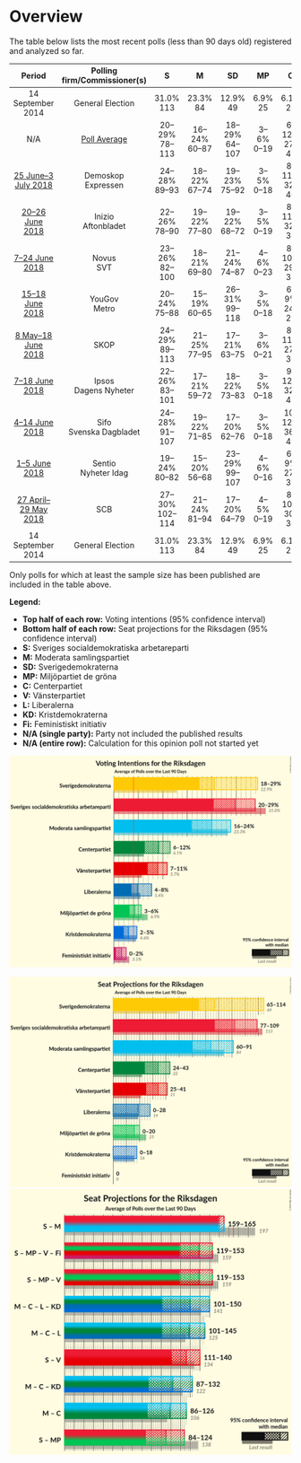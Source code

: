 # Overview

The table below lists the most recent polls (less than 90 days old) registered and analyzed so far.

| Period     | Polling firm/Commissioner(s) | S | M | SD | MP | C | V | L | KD | Fi |
|:----------:|:----------------------------:|:--:|:--:|:--:|:--:|:--:|:--:|:--:|:--:|:--:|
| 14 September 2014 | General Election | 31.0% <br> 113 | 23.3% <br> 84 | 12.9% <br> 49 | 6.9% <br> 25 | 6.1% <br> 22 | 5.7% <br> 21 | 5.4% <br> 19 | 4.6% <br> 16 | 3.1% <br> 0 |
| N/A | [Poll Average](average.html) | 20–29% <br> 78–113 | 16–24% <br> 60–87 | 18–29% <br> 64–107 | 3–6% <br> 0–19 | 6–12% <br> 27–43 | 7–11% <br> 25–42 | 4–8% <br> 16–26 | 2–5% <br> 0–16 | 0–2% <br> 0 |
| [25 June–3 July 2018](2018-07-03-Demoskop.html) | Demoskop <br> Expressen | 24–28% <br> 89–93 | 18–22% <br> 67–74 | 19–23% <br> 75–92 | 3–5% <br> 0–18 | 8–11% <br> 32–40 | 8–11% <br> 28–42 | 3–5% <br> 16–21 | 2–3% <br> 0 | 1–3% <br> 0 |
| [20–26 June 2018](2018-06-26-Inizio.html) | Inizio <br> Aftonbladet | 22–26% <br> 78–90 | 19–22% <br> 77–80 | 19–22% <br> 68–72 | 3–5% <br> 0–19 | 8–11% <br> 32–36 | 8–10% <br> 31–34 | 4–6% <br> 18–26 | 4–5% <br> 15–18 | 1–2% <br> 0 |
| [7–24 June 2018](2018-06-24-Novus.html) | Novus <br> SVT | 23–26% <br> 82–100 | 18–21% <br> 69–80 | 21–24% <br> 74–87 | 4–6% <br> 0–23 | 8–10% <br> 29–38 | 8–10% <br> 28–40 | 4–6% <br> 16–20 | 3–4% <br> 0–19 | N/A <br> N/A |
| [15–18 June 2018](2018-06-18-YouGov.html) | YouGov <br> Metro | 20–24% <br> 75–88 | 15–19% <br> 60–65 | 26–31% <br> 99–118 | 3–5% <br> 0–18 | 6–9% <br> 24–29 | 8–11% <br> 36–41 | 3–5% <br> 0–20 | 2–4% <br> 0 | 1–2% <br> 0 |
| [8 May–18 June 2018](2018-06-18-SKOP.html) | SKOP | 24–29% <br> 89–113 | 21–25% <br> 77–95 | 17–21% <br> 63–75 | 3–6% <br> 0–21 | 8–11% <br> 27–36 | 6–9% <br> 25–33 | 3–6% <br> 16–24 | 2–4% <br> 0 | 1–3% <br> 0 |
| [7–18 June 2018](2018-06-18-Ipsos.html) | Ipsos <br> Dagens Nyheter | 22–26% <br> 83–101 | 17–21% <br> 59–72 | 18–22% <br> 73–83 | 3–5% <br> 0–18 | 9–12% <br> 32–41 | 8–10% <br> 33–38 | 5–7% <br> 19–24 | 2–4% <br> 0 | 1–3% <br> 0 |
| [4–14 June 2018](2018-06-14-Sifo.html) | Sifo <br> Svenska Dagbladet | 24–28% <br> 91–107 | 19–22% <br> 71–85 | 17–20% <br> 62–76 | 3–5% <br> 0–18 | 10–12% <br> 36–45 | 9–11% <br> 32–42 | 4–6% <br> 15–22 | 2–3% <br> 0 | 1–2% <br> 0 |
| [1–5 June 2018](2018-06-05-Sentio.html) | Sentio <br> Nyheter Idag | 19–24% <br> 80–82 | 15–20% <br> 56–68 | 23–29% <br> 99–107 | 4–6% <br> 0–16 | 6–9% <br> 27–31 | 8–12% <br> 37–46 | 6–9% <br> 23–26 | 2–5% <br> 0–16 | 0–1% <br> 0 |
| [27 April–29 May 2018](2018-05-29-SCB.html) | SCB | 27–30% <br> 102–114 | 21–24% <br> 81–94 | 17–20% <br> 64–79 | 4–5% <br> 0–19 | 8–10% <br> 30–36 | 7–8% <br> 25–32 | 4–5% <br> 0–20 | 2–3% <br> 0 | N/A <br> N/A |
| 14 September 2014 | General Election | 31.0% <br> 113 | 23.3% <br> 84 | 12.9% <br> 49 | 6.9% <br> 25 | 6.1% <br> 22 | 5.7% <br> 21 | 5.4% <br> 19 | 4.6% <br> 16 | 3.1% <br> 0 |

Only polls for which at least the sample size has been published are included in the table above.

**Legend:**
+ **Top half of each row:** Voting intentions (95% confidence interval)
+ **Bottom half of each row:** Seat projections for the Riksdagen (95% confidence interval)
+ **S:** Sveriges socialdemokratiska arbetareparti
+ **M:** Moderata samlingspartiet
+ **SD:** Sverigedemokraterna
+ **MP:** Miljöpartiet de gröna
+ **C:** Centerpartiet
+ **V:** Vänsterpartiet
+ **L:** Liberalerna
+ **KD:** Kristdemokraterna
+ **Fi:** Feministiskt initiativ
+ **N/A (single party):** Party not included the published results
+ **N/A (entire row):** Calculation for this opinion poll not started yet


![Graph with voting intentions not yet produced](average.png "Voting Intentions")

![Graph with seats not yet produced](average-seats.png "Seats")
![Graph with coalitions seats not yet produced](average-coalitions-seats.png "Coalitions Seats")
